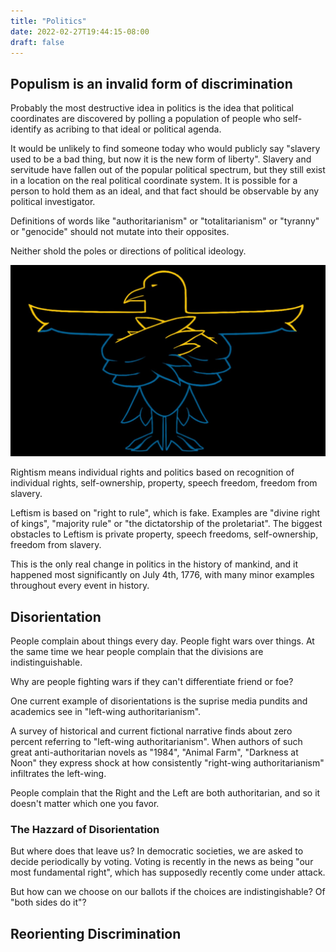 ```yaml
---
title: "Politics"
date: 2022-02-27T19:44:15-08:00
draft: false
---
```


## Populism is an invalid form of discrimination

Probably the most destructive idea in politics is the idea that political coordinates are discovered by polling a population of people who self-identify as acribing to that ideal or political agenda.

It would be unlikely to find someone today who would publicly say "slavery used to be a bad thing, but now it is the new form of liberty". Slavery and servitude have fallen out of the popular political spectrum, but they still exist in a location on the real political coordinate system. It is possible for a person to hold them as an ideal, and that fact should be observable by any political investigator.

Definitions of words like "authoritarianism" or "totalitarianism" or "tyranny" or "genocide" should not mutate into their opposites.

Neither shold the poles or directions of political ideology.

![](2022-04-28-12-40-47.png)

Rightism means individual rights and politics based on recognition of individual rights, self-ownership, property, speech freedom, freedom from slavery.

Leftism is based on "right to rule", which is fake. Examples are "divine right of kings", "majority rule" or "the dictatorship of the proletariat". The biggest obstacles to Leftism is private property, speech freedoms, self-ownership, freedom from slavery.

This is the only real change in politics in the history of mankind, and it happened most significantly on July 4th, 1776, with many minor examples throughout every event in history.


## Disorientation

People complain about things every day. People fight wars over things. At the same time we hear people complain that the divisions are indistinguishable. 

Why are people fighting wars if they can't differentiate friend or foe?

One current example of disorientations is the suprise media pundits and academics see in "left-wing authoritarianism".

A survey of historical and current fictional narrative finds about zero percent referring to "left-wing authoritarianism".  When authors of such great anti-authoritarian novels as "1984", "Animal Farm", "Darkness at Noon" they express shock at how consistently "right-wing authoritarianism" infiltrates the left-wing.

People complain that the Right and the Left are both authoritarian, and so it doesn't matter which one you favor.

### The Hazzard of Disorientation

But where does that leave us? In democratic societies, we are asked to decide periodically by voting. Voting is recently in the news as being "our most fundamental right", which has  supposedly recently come under attack.

But how can we choose on our ballots if the choices are indistingishable? Of "both sides do it"? 


## Reorienting Discrimination

